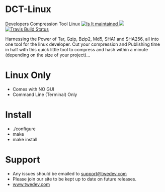 # DCT-Linux
Developers Compression Tool Linux
<a href="http://isitmaintained.com/project/Keldo/DCT" target="_blank">
<img alt="Is It maintained"
  src="http://isitmaintained.com/badge/resolution/Keldo/DCT.svg">
  </a>
 <a href="http://isitmaintained.com/project/Keldo/DCT" target="_blank"> 
<img src="http://isitmaintained.com/badge/open/Keldo/DCT.svg">
</a>
<a href="https://travis-ci.org/Keldo/DCT/" target="_blank">
<img alt="Travis Build Status"
  src="https://travis-ci.org/Keldo/DCT.svg?branch=master">
</a>

Harnessing the Power of Tar, Gzip, Bzip2, Md5, SHA1 and SHA256, all into one tool for the linux developer.
Cut your compression and Publishing time in half with this quick little tool to compress and hash within a minute (depending on the size of your project)...

# Linux Only
- Comes with NO GUI
- Command Line (Terminal) Only

# Install
- ./configure
- make
- make install

# Support
- Any issues should be emailed to support@twedev.com
- Please join our site to be kept up to date on future releases.
- www.twedev.com
